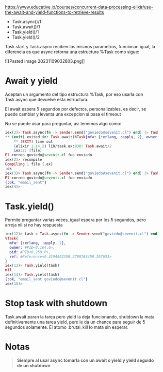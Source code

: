 https://www.educative.io/courses/concurrent-data-processing-elixir/use-the-await-and-yield-functions-to-retrieve-results

* Task.async()/1
* Task.await()/1
* Task.yield()/1
* Task.yield()/2

Task.start y Task.async reciben los mismos parametros, funcionan igual, la diferencia es que async retorna una estructura %Task como sigue:

![[Pasted image 20231109032803.png]]

# Await y yield

Aceptan un argumento del tipo estructura %Task, por eso usarla con Task.async que devuelve esta estructura.

El await espera 5 segundos por defectos, personalizables, es decir, se puede cambiar y levanta una excepcion si pasa el timeout

No se puede usar para preguntar, asi tenemos algo como:

```elixir
iex(2)> Task.async(fn -> Sender.send("goviedo@sevenit.cl") end) |> Task.await()
** (exit) exited in: Task.await(%Task{mfa: {:erlang, :apply, 2}, owner: #PID<0.164.0>, pid: #PID<0.168.0>, ref: #Reference<0.3181459045.3066888201.157439>}, 5000)
    ** (EXIT) time out
    (elixir 1.14.2) lib/task.ex:830: Task.await/2
    iex:2: (file)
El correo goviedo@sevenit.cl fue enviado
iex(2)> recompile
Compiling 1 file (.ex)
:ok
iex(3)> Task.async(fn -> Sender.send("goviedo@sevenit.cl") end) |> Task.await()
El correo goviedo@sevenit.cl fue enviado
{:ok, "email_sent"}
iex(4)>

```

# Task.yield()

Permite preguntar varias veces, igual espera por los 5 segundos, pero arroja nil si no hay respuesta

```elixir
iex(12)> task = Task.async(fn -> Sender.send("goviedo@sevenit.cl") end)
%Task{
  mfa: {:erlang, :apply, 2},
  owner: #PID<0.164.0>,
  pid: #PID<0.258.0>,
  ref: #Reference<0.4194462358.2799763459.207631>
}
iex(13)> Task.yield(task)
nil
iex(14)> Task.yield(task)
{:ok, "email_sent goviedo@sevenit.cl"}
iex(15)>
```

# Stop task with shutdown

Task.await paran la tarea pero yield la deja funcionando, shutdown la mata definitivamente una tarea yield, pero le da un chance para seguir de 5 segundos solamente. El atomo :brutal_kill lo mata sin esperar.

# Notas

> **Siempre al usar async tomarla con un await o yield y yield seguido de un shutdown**




